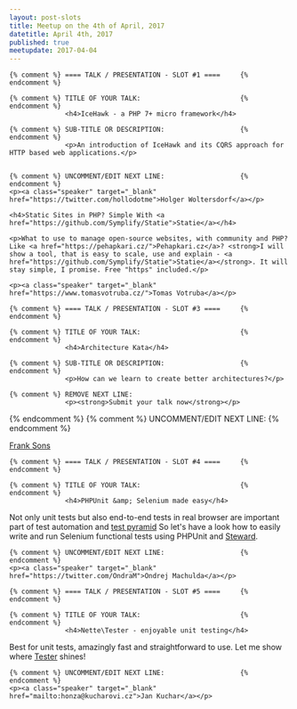 ```yaml
---
layout: post-slots
title: Meetup on the 4th of April, 2017
datetitle: April 4th, 2017
published: true
meetupdate: 2017-04-04
---
```


<div class="slot span3"><div class="icon-awesome"><i class="icon-comment-alt"></i></div>

    {% comment %} ==== TALK / PRESENTATION - SLOT #1 ====     {% endcomment %}

    {% comment %} TITLE OF YOUR TALK:                         {% endcomment %}
                  <h4>IceHawk - a PHP 7+ micro framework</h4>

    {% comment %} SUB-TITLE OR DESCRIPTION:                   {% endcomment %}
                  <p>An introduction of IceHawk and its CQRS approach for HTTP based web applications.</p>


    {% comment %} UNCOMMENT/EDIT NEXT LINE:                   {% endcomment %}
    <p><a class="speaker" target="_blank" href="https://twitter.com/hollodotme">Holger Woltersdorf</a></p>

</div>

<div class="slot span3"><div class="icon-awesome"><i class="icon-comment-alt"></i></div>

    <h4>Static Sites in PHP? Simple With <a href="https://github.com/Symplify/Statie">Statie</a></h4>

    <p>What to use to manage open-source websites, with community and PHP? Like <a href="https://pehapkari.cz/">Pehapkari.cz</a>? <strong>I will show a tool, that is easy to scale, use and explain - <a href="https://github.com/Symplify/Statie">Statie</a></strong>. It will stay simple, I promise. Free "https" included.</p>

    <p><a class="speaker" target="_blank" href="https://www.tomasvotruba.cz/">Tomas Votruba</a></p>

</div>

<div class="slot span3"><div class="icon-awesome"><i class="icon-comment-alt"></i></div>

    {% comment %} ==== TALK / PRESENTATION - SLOT #3 ====     {% endcomment %}

    {% comment %} TITLE OF YOUR TALK:                         {% endcomment %}
                  <h4>Architecture Kata</h4>

    {% comment %} SUB-TITLE OR DESCRIPTION:                   {% endcomment %}
                  <p>How can we learn to create better architectures?</p>

    {% comment %} REMOVE NEXT LINE:                           
                  <p><strong>Submit your talk now</strong></p>
{% endcomment %}
    {% comment %} UNCOMMENT/EDIT NEXT LINE:                   {% endcomment %}
    <p><a class="speaker" target="_blank" href="https://twitter.com/FrankS ">Frank Sons</a></p>

</div>

<div class="slot span3"><div class="icon-awesome"><i class="icon-comment-alt"></i></div>

    {% comment %} ==== TALK / PRESENTATION - SLOT #4 ====     {% endcomment %}

    {% comment %} TITLE OF YOUR TALK:                         {% endcomment %}
                  <h4>PHPUnit &amp; Selenium made easy</h4>
                  
<p>Not only unit tests but also end-to-end tests in real browser are important part of test automation and <a href="https://martinfowler.com/bliki/TestPyramid.html">test pyramid</a> So let's have a look how to easily write and run Selenium functional tests using PHPUnit and <a href="https://github.com/lmc-eu/steward">Steward</a>.</p>

    {% comment %} UNCOMMENT/EDIT NEXT LINE:                   {% endcomment %}
    <p><a class="speaker" target="_blank" href="https://twitter.com/OndraM">Ondrej Machulda</a></p>

</div>

<div class="slot span3"><div class="icon-awesome"><i class="icon-comment-alt"></i></div>

    {% comment %} ==== TALK / PRESENTATION - SLOT #5 ====     {% endcomment %}

    {% comment %} TITLE OF YOUR TALK:                         {% endcomment %}
                  <h4>Nette\Tester - enjoyable unit testing</h4>
                  
<p>Best for unit tests, amazingly fast and straightforward to use. Let me show where <a href="https://github.com/nette/tester">Tester</a> shines!</p>

    {% comment %} UNCOMMENT/EDIT NEXT LINE:                   {% endcomment %}
    <p><a class="speaker" target="_blank" href="mailto:honza@kucharovi.cz">Jan Kuchar</a></p>

</div>
